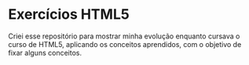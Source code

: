 # Exercícios HTML5
 Criei esse repositório para mostrar minha evolução enquanto cursava o curso de HTML5, aplicando os conceitos aprendidos,
 com o objetivo de fixar alguns conceitos.
